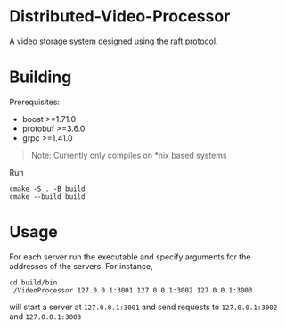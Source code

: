 # Distributed-Video-Processor
A video storage system designed using the [raft](https://raft.github.io/) protocol.

# Building
Prerequisites:
- boost >=1.71.0
- protobuf >=3.6.0
- grpc >=1.41.0

> Note: Currently only compiles on *nix based systems

Run
```
cmake -S . -B build
cmake --build build
```

# Usage
For each server run the executable and specify arguments for the addresses of the servers. For instance,
```
cd build/bin
./VideoProcessor 127.0.0.1:3001 127.0.0.1:3002 127.0.0.1:3003
```
will start a server at `127.0.0.1:3001` and send requests to `127.0.0.1:3002` and `127.0.0.1:3003`
